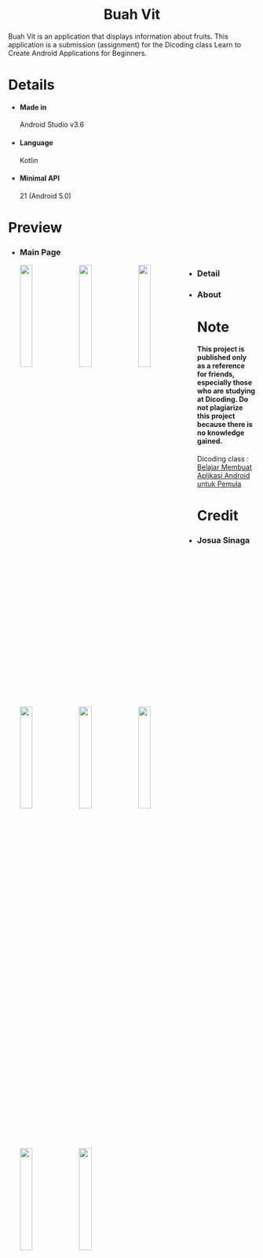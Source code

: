 <h1 align="center">Buah Vit</h1>
  Buah Vit is an application that displays information about fruits.
  This application is a submission (assignment) for the Dicoding class Learn to Create Android Applications for Beginners.
  
# Details
  * #### Made in
    Android Studio v3.6
  * #### Language
    Kotlin
  * #### Minimal API
    21 (Android 5.0)
  
# Preview
  * ### Main Page
     <img src="https://raw.githubusercontent.com/joSng/Buah-Vit/master/screenshoot/Main_list.png"
     width="23%" height="23%" style="float: left; margin-right: 10px;" />
     <img src="https://raw.githubusercontent.com/joSng/Buah-Vit/master/screenshoot/main_grid.png"
     width="23%" height="23%" style="float: left; margin-right: 10px;" />
     <img src="https://raw.githubusercontent.com/joSng/Buah-Vit/master/screenshoot/grid_custom.png"
     width="23%" height="23%" style="float: left; margin-right: 10px;" />
     <img src="https://raw.githubusercontent.com/joSng/Buah-Vit/master/screenshoot/main_dark.png"
     width="23%" height="23%" style="float: left; margin-right: 10px;" />
     
  * ### Detail
     <img src="https://raw.githubusercontent.com/joSng/Buah-Vit/master/screenshoot/detail.PNG"
     width="23%" height="23%" style="float: left; margin-right: 10px;" />
     <img src="https://raw.githubusercontent.com/joSng/Buah-Vit/master/screenshoot/detail2.jpg"
     width="23%" height="23%" style="float: left; margin-right: 10px;" />
     <img src="https://raw.githubusercontent.com/joSng/Buah-Vit/master/screenshoot/detail3.jpg"
     width="23%" height="23%" style="float: left; margin-right: 10px;" />
  
  * ### About
     <img src="https://raw.githubusercontent.com/joSng/Buah-Vit/master/screenshoot/about.png"
     width="23%" height="23%" style="float: left; margin-right: 10px;" />
     
# Note
  #### This project is published only as a reference for friends, especially those who are studying at Dicoding. Do not plagiarize this project because there is no knowledge gained.  
  
  Dicoding class : [Belajar Membuat Aplikasi Android untuk Pemula](https://www.dicoding.com/academies/51)
  
# Credit
  * ### Josua Sinaga 
